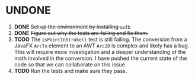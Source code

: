 # UNDONE

1.  **DONE** ~~Set up the environment by installing `xvfb`~~
2.  **DONE** ~~Figure out why the tests are failing and fix them.~~
3.  **TODO** The `isPointInStroke()` test is still failing. The conversion from a JavaFX `ArcTo` element to an AWT `Arc2D` is complex and likely has a bug. This will require more investigation and a deeper understanding of the math involved in the conversion. I have pushed the current state of the code so that we can collaborate on this issue.
4.  **TODO** Run the tests and make sure they pass.
